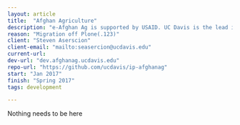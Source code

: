 ```yaml
---
layout: article
title:  "Afghan Agriculture"
description: "e-Afghan Ag is supported by USAID. UC Davis is the lead institution. Over 70 institutions have contributed content. e-Afghan Ag is considered the most comprehensive collection of practical information available to help the farmers of Afghanistan. The project started with USAID funding managed through USDA. "
reason: "Migration off Plone(.123)"
client: "Steven Aserscion"
client-email: "mailto:seasercion@ucdavis.edu"
current-url:
dev-url: "dev.afghanag.ucdavis.edu"
repo-url: "https://github.com/ucdavis/ip-afghanag"
start: "Jan 2017"
finish: "Spring 2017"
tags: development

---
```


Nothing needs to be here
